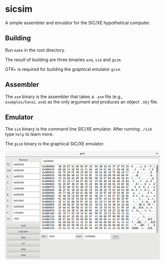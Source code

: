 # sicsim
A simple assembler and emulator for the SIC/XE hypothetical computer.

## Building

Run `make` in the root directory.

The result of building are three binaries `asm`, `sim` and `gsim`.

GTK+ is required for building the graphical emulator `gsim`.

## Assembler

The `asm` binary is the assembler that takes a `.asm` file (e.g., `examples/hanoi.asm`) as the only argument and produces an object `.obj` file.

## Emulator

The `sim` binary is the command line SIC/XE emulator. After running `./sim` type `help` to learn more.

The `gsim` binary is the graphical SIC/XE emulator.

![screenshot](/gsim.png?raw=true "gsim screenshot")
